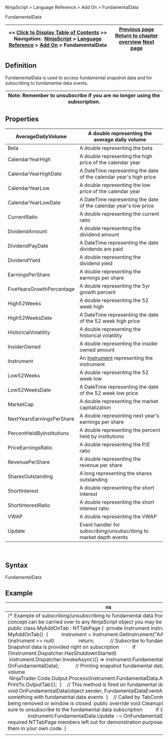 ﻿
NinjaScript > Language Reference > Add On > FundamentalData

FundamentalData

| << [Click to Display Table of Contents](fundamentaldata.md) >> **Navigation:**     [NinjaScript](ninjascript.md) > [Language Reference](language_reference_wip.md) > [Add On](add_on.md) > FundamentalData | [Previous page](controlcenter.md) [Return to chapter overview](add_on.md) [Next page](marketdata.md) |
| --- | --- |
## Definition
FundamentalData is used to access fundamental snapshot data and for subscribing to fundamental data events. 
 

| Note: Remember to unsubscribe if you are no longer using the subscription. |
| --- |

## Properties

| AverageDailyVolume | A double representing the average daily volume |
| --- | --- |
| Beta | A double representing the beta |
| CalendarYearHigh | A double representing the high price of the calendar year |
| CalendarYearHighDate | A DateTime representing the date of the calendar year's high price |
| CalendarYearLow | A double representing the low price of the calendar year |
| CalendarYearLowDate | A DateTime representing the date of the calendar year's low price |
| CurrentRatio | A double representing the current ratio |
| DividendAmount | A double representing the dividend amount |
| DividendPayDate | A DateTime representing the date dividends are paid |
| DividendYield | A double representing the dividend yield |
| EarningsPerShare | A double representing the earnings per share |
| FiveYearsGrowthPercentage | A double representing the 5yr growth percent |
| High52Weeks | A double representing the 52 week high |
| High52WeeksDate | A DateTime representing the date of the 52 week high price |
| HistoricalVolatility | A double representing the historical volatility |
| InsiderOwned | A double representing the insider owned amount |
| Instrument | An [Instrument](instrument.md) representing the instrument |
| Low52Weeks | A double representing the 52 week low |
| Low52WeeksDate | A DateTime representing the date of the 52 week low price |
| MarketCap | A double representing the market capitalization |
| NextYearsEarningsPerShare | A double representing next year's earnings per share |
| PercentHeldByInstitutions | A double representing the percent held by institutions |
| PriceEarningsRatio | A double representing the P/E ratio |
| RevenuePerShare | A double representing the revenue per share |
| SharesOutstanding | A long representing the shares outstanding |
| ShortInterest | A double representing the short interest |
| ShortInterestRatio | A double representing the short interest ratio |
| VWAP | A double representing the VWAP |
| Update | Event handler for subscribing/unsubscribing to market depth events |
 
## Syntax
FundamentalData

## Example

| ns |
| --- |
| /* Example of subscribing/unsubscribing to fundamental data from an Add On. The concept can be carried over to any NinjaScript object you may be working on. */ public class MyAddOnTab : NTTabPage {  private Instrument instrument;    public MyAddOnTab()  {          instrument = Instrument.GetInstrument("AAPL");            if (instrument == null)                  return;            // Subscribe to fundamental data. Snapshot data is provided right on subscription          if (!instrument.Dispatcher.HasShutdownStarted)                  instrument.Dispatcher.InvokeAsync(() => instrument.FundamentalData.Update += OnFundamentalData);            // Printing snapshot fundamental data for average daily volume          NinjaTrader.Code.Output.Process(instrument.FundamentalData.AverageDailyVolume, PrintTo.OutputTab1);  }    // This method is fired on fundamental data events  private void OnFundamentalData(object sender, FundamentalDataEventArgs e)  {           // Do something with fundamental data events  }    // Called by TabControl when tab is being removed or window is closed  public override void Cleanup()  {          // Make sure to unsubscribe to the fundamental data subscription          if (instrument != null)                  instrument.FundamentalData.Update -= OnFundamentalData;  }    // Other required NTTabPage members left out for demonstration purposes. Be sure to add them in your own code. } |
|  |
